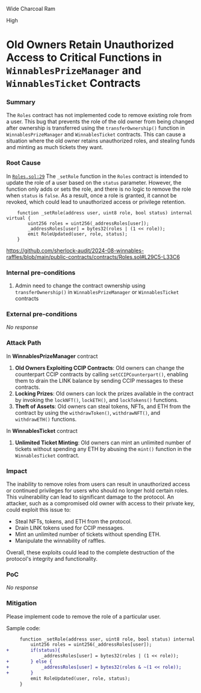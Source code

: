 Wide Charcoal Ram

High

# Old Owners Retain Unauthorized Access to Critical Functions in `WinnablesPrizeManager` and `WinnablesTicket` Contracts

### Summary

The `Roles` contract has not implemented code to remove existing role from a user. This bug that prevents the role of the old owner from being changed after ownership is transferred using the `transferOwnership()` function in `WinnablesPrizeManager` and `WinnablesTicket` contracts. This can cause a situation where the old owner retains unauthorized roles, and stealing funds and minting as much tickets they want.


### Root Cause

In [`Roles.sol:29`](https://github.com/sherlock-audit/2024-08-winnables-raffles/blob/main/public-contracts/contracts/Roles.sol#L29C5-L33C6) The `_setRole` function in the `Roles` contract is intended to update the role of a user based on the `status` parameter. However, the function only adds or sets the role, and there is no logic to remove the role when `status` is `false`. As a result, once a role is granted, it cannot be revoked, which could lead to unauthorized access or privilege retention.

```solidity
    function _setRole(address user, uint8 role, bool status) internal virtual {
        uint256 roles = uint256(_addressRoles[user]);
        _addressRoles[user] = bytes32(roles | (1 << role));
        emit RoleUpdated(user, role, status);
    }
```
https://github.com/sherlock-audit/2024-08-winnables-raffles/blob/main/public-contracts/contracts/Roles.sol#L29C5-L33C6

### Internal pre-conditions

1. Admin need to change the contract ownership using `transferOwnership()` in `WinnablesPrizeManager` or `WinnablesTicket` contracts

### External pre-conditions

_No response_

### Attack Path

In **WinnablesPrizeManager** contract

1. **Old Owners Exploiting CCIP Contracts**: Old owners can change the counterpart CCIP contracts by calling `setCCIPCounterpart()`, enabling them to drain the LINK balance by sending CCIP messages to these contracts.
2. **Locking Prizes**: Old owners can lock the prizes available in the contract by invoking the `lockNFT()`, `lockETH()`, and `lockTokens()` functions.
3. **Theft of Assets**: Old owners can steal tokens, NFTs, and ETH from the contract by using the `withdrawToken()`, `withdrawNFT()`, and `withdrawETH()` functions.

In **WinnablesTicket** contract

1. **Unlimited Ticket Minting**: Old owners can mint an unlimited number of tickets without spending any ETH by abusing the `mint()` function in the `WinnablesTicket` contract.


### Impact

The inability to remove roles from users can result in unauthorized access or continued privileges for users who should no longer hold certain roles. This vulnerability can lead to significant damage to the protocol. An attacker, such as a compromised old owner with access to their private key, could exploit this issue to:

- Steal NFTs, tokens, and ETH from the protocol.
- Drain LINK tokens used for CCIP messages.
- Mint an unlimited number of tickets without spending ETH.
- Manipulate the winnability of raffles.

Overall, these exploits could lead to the complete destruction of the protocol's integrity and functionality.


### PoC

_No response_

### Mitigation

Please implement code to remove the role of a particular user. 

Sample code:

```diff
     function _setRole(address user, uint8 role, bool status) internal virtual {
         uint256 roles = uint256(_addressRoles[user]);
+        if(status){
             _addressRoles[user] = bytes32(roles | (1 << role));
+        } else {
+            _addressRoles[user] = bytes32(roles & ~(1 << role));
+        }
         emit RoleUpdated(user, role, status);
     }
```